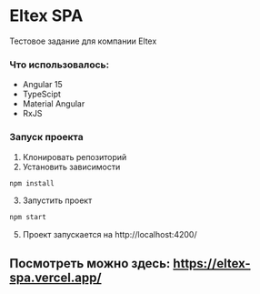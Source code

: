 # Eltex SPA

Тестовое задание для компании Eltex

### Что использовалось:
* Angular 15
* TypeScipt
* Material Angular
* RxJS

### Запуск проекта 
1. Клонировать репозиторий
2. Установить зависимости 
```sh
npm install
```
3. Запустить проект
```sh
npm start
```
5. Проект запускается на http://localhost:4200/

## Посмотреть можно здесь: https://eltex-spa.vercel.app/
